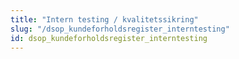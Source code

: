 ```yaml
---
title: "Intern testing / kvalitetssikring"
slug: "/dsop_kundeforholdsregister_interntesting"
id: dsop_kundeforholdsregister_interntesting
---
```


